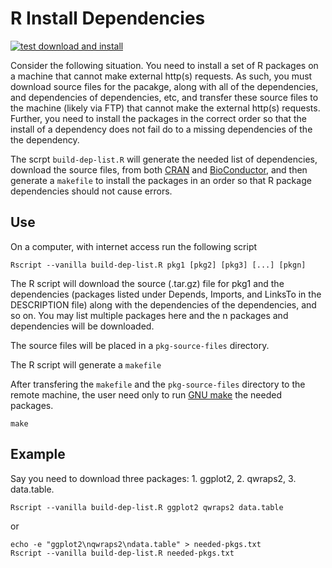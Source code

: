 # R Install Dependencies

[![test download and install](https://github.com/dewittpe/R-install-dependencies/actions/workflows/test_download_and_install.yml/badge.svg)](https://github.com/dewittpe/R-install-dependencies/actions/workflows/test_download_and_install.yml)

Consider the following situation.  You need to install a set of R packages on a
machine that cannot make external http(s) requests.   As such, you must download
source files for the pacakge, along with all of the dependencies, and
dependencies of dependencies, etc, and transfer these source files to the
machine (likely via FTP) that cannot make the external http(s) requests.
Further, you need to install the packages in the correct order so that the
install of a dependency does not fail do to a missing dependencies of the the
dependency.

The scrpt `build-dep-list.R` will generate the needed list of dependencies,
download the source files, from both [CRAN](https://cran.r-project.org) and
[BioConductor](https://www.bioconductor.org/), and then generate a `makefile`
to install the packages in an order so that R package dependencies should not
cause errors.

## Use

On a computer, with internet access run the following script

    Rscript --vanilla build-dep-list.R pkg1 [pkg2] [pkg3] [...] [pkgn]

The R script will download the source (.tar.gz) file for pkg1 and the
dependencies (packages listed under Depends, Imports, and LinksTo in the
DESCRIPTION file) along with the dependencies of the dependencies, and so on.
You may list multiple packages here and the n packages and dependencies will be
downloaded.

The source files will be placed in a `pkg-source-files` directory.

The R script will generate a `makefile`

After transfering the `makefile` and the `pkg-source-files` directory to
the remote machine, the user need only to run [GNU make](https://www.gnu.org/software/make/)
the needed packages.

    make

## Example
Say you need to download three packages: 1. ggplot2, 2. qwraps2, 3. data.table.

    Rscript --vanilla build-dep-list.R ggplot2 qwraps2 data.table

or

    echo -e "ggplot2\nqwraps2\ndata.table" > needed-pkgs.txt
    Rscript --vanilla build-dep-list.R needed-pkgs.txt


